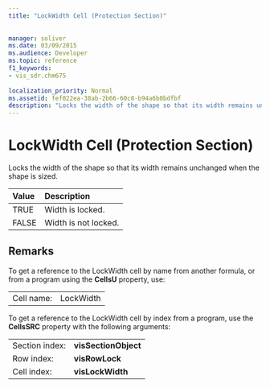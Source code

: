 ```yaml
---
title: "LockWidth Cell (Protection Section)"
 
 
manager: soliver
ms.date: 03/09/2015
ms.audience: Developer
ms.topic: reference
f1_keywords:
- vis_sdr.chm675
 
localization_priority: Normal
ms.assetid: fef022ea-38ab-2b66-60c8-b94a6b0bdfbf
description: "Locks the width of the shape so that its width remains unchanged when the shape is sized."
---
```


# LockWidth Cell (Protection Section)

Locks the width of the shape so that its width remains unchanged when the shape is sized.
  
|**Value**|**Description**|
|:-----|:-----|
| TRUE  <br/> | Width is locked.  <br/> |
| FALSE  <br/> | Width is not locked.  <br/> |
   
## Remarks

To get a reference to the LockWidth cell by name from another formula, or from a program using the **CellsU** property, use: 
  
|||
|:-----|:-----|
| Cell name:  <br/> | LockWidth  <br/> |
   
To get a reference to the LockWidth cell by index from a program, use the **CellsSRC** property with the following arguments: 
  
|||
|:-----|:-----|
| Section index:  <br/> |**visSectionObject** <br/> |
| Row index:  <br/> |**visRowLock** <br/> |
| Cell index:  <br/> |**visLockWidth** <br/> |
   

